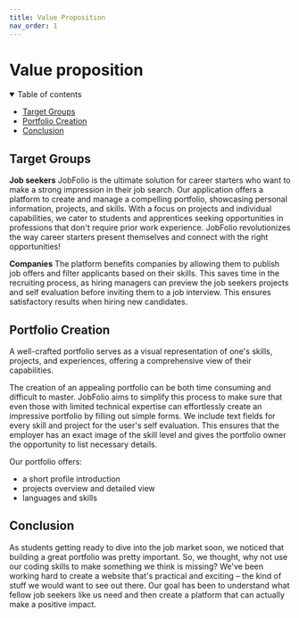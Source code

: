 ```yaml
---
title: Value Proposition
nav_order: 1
---
```


# Value proposition

<details open markdown="block">
  <summary>
    Table of contents
  </summary>

- [Target Groups](#target-groups)
- [Portfolio Creation](#portfolio-creation)
- [Conclusion](#conclusion)

</details>

## Target Groups
**Job seekers**
JobFolio is the ultimate solution for career starters who want to make a strong impression in their job search. Our application offers a platform to create and manage a compelling portfolio, showcasing personal information, projects, and skills. With a focus on projects and individual capabilities, we cater to students and apprentices seeking opportunities in professions that don't require prior work experience. JobFolio revolutionizes the way career starters present themselves and connect with the right opportunities!

**Companies**
The platform benefits companies by allowing them to publish job offers and filter applicants based on their skills. This saves time in the recruiting process, as hiring managers can preview the job seekers projects and self evaluation before inviting them to a job interview. This ensures satisfactory results when hiring new candidates.

## Portfolio Creation
A well-crafted portfolio serves as a visual representation of one's skills, projects, and experiences, offering a comprehensive view of their capabilities. 

The creation of an appealing portfolio can be both time consuming and difficult to master. JobFolio aims to simplify this process to make sure that even those with limited technical expertise can effortlessly create an impressive portfolio by filling out simple forms. We include text fields for every skill and project for the user's self evaluation. This ensures that the employer has an exact image of the skill level and gives the portfolio owner the opportunity to list necessary details.

Our portfolio offers:
* a short profile introduction
* projects overview and detailed view
* languages and skills


## Conclusion
  As students getting ready to dive into the job market soon, we noticed that building a great portfolio was pretty important. So, we thought, why not use our coding skills to make something we think is missing? We've been working hard to create a website that's practical and exciting – the kind of stuff we would want to see out there. Our goal has been to understand what fellow job seekers like us need and then create a platform that can actually make a positive impact.